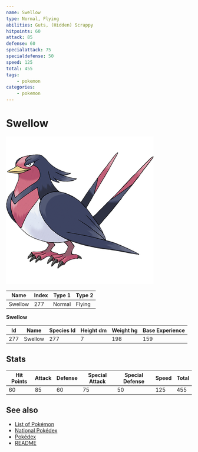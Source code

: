 ```yaml
---
name: Swellow
type: Normal, Flying
abilities: Guts, (Hidden) Scrappy
hitpoints: 60
attack: 85
defense: 60
specialattack: 75
specialdefense: 50
speed: 125
total: 455
tags:
    - pokemon
categories:
    - pokemon
---
```


# Swellow


![Swellow](images/277.png)

| **Name** | **Index** | **Type 1** | **Type 2** |
|----|----|----|----|
| Swellow | 277 | Normal | Flying  |

**Swellow** 




| **Id** | **Name** | **Species Id** | **Height dm** | **Weight hg** | **Base Experience** |
|--------|----------|----------------|------------|------------|---------------------|
| 277 | Swellow | 277 | 7 | 198 | 159 |



## Stats

| **Hit Points** | **Attack** | **Defense** | **Special Attack** | **Special Defense** | **Speed** | **Total** |
|----------------|------------|-------------|--------------------|---------------------|-----------|-----------|
| 60 | 85 | 60 | 75 | 50 | 125 | 455 |

## See also

- [List of Pokémon](../pokemon.md)
- [National Pokédex](../national_pokedex.md)
- [Pokédex](../pokedex.md)
- [README](../README.md)
